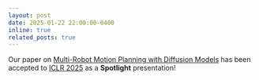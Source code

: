 ```yaml
---
layout: post
date: 2025-01-22 22:00:00-0400
inline: true
related_posts: true
---
```


Our paper on [Multi-Robot Motion Planning with Diffusion Models](https://multi-robot-diffusion.github.io/) has been accepted to [ICLR 2025](https://iclr.cc/) as a **Spotlight** presentation!


[//]: # 